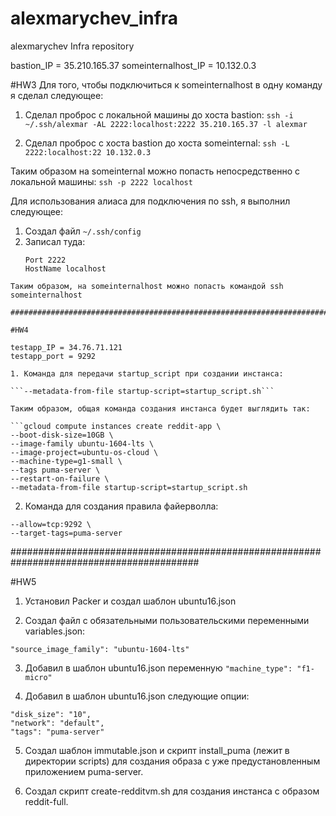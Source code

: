 # alexmarychev_infra
alexmarychev Infra repository

bastion_IP = 35.210.165.37
someinternalhost_IP = 10.132.0.3

#HW3
Для того, чтобы подключиться к someinternalhost в одну команду я сделал следующее:

1. Сделал проброс с локальной машины до хоста bastion:
```ssh -i ~/.ssh/alexmar -AL 2222:localhost:2222 35.210.165.37 -l alexmar```

2. Сделал проброс с хоста bastion до хоста someinternal:
```ssh -L 2222:localhost:22 10.132.0.3```

Таким образом на someinternal можно попасть непосредственно с локальной машины:
```ssh -p 2222 localhost```

Для использования алиаса для подключения по ssh, я выполнил следующее:

1. Создал файл ```~/.ssh/config```
2. Записал туда:
	```Host someinternalhost
	Port 2222
	HostName localhost
```
Таким образом, на someinternalhost можно попасть командой ssh someinternalhost

########################################################################################

#HW4

testapp_IP = 34.76.71.121
testapp_port = 9292

1. Команда для передачи startup_script при создании инстанса:

```--metadata-from-file startup-script=startup_script.sh```

Таким образом, общая команда создания инстанса будет выглядить так:

```gcloud compute instances create reddit-app \
--boot-disk-size=10GB \
--image-family ubuntu-1604-lts \
--image-project=ubuntu-os-cloud \
--machine-type=g1-small \
--tags puma-server \
--restart-on-failure \
--metadata-from-file startup-script=startup_script.sh
```

2. Команда для создания правила файерволла:

```gcloud compute firewall-rules create default-puma-server \
--allow=tcp:9292 \
--target-tags=puma-server
```

##########################################################################################

#HW5

1. Установил Packer и создал шаблон ubuntu16.json

2. Создал файл с обязательными пользовательскими переменными variables.json:
```"project_id": "infra-xxxxxx",
"source_image_family": "ubuntu-1604-lts"
```

3. Добавил в шаблон ubuntu16.json переменную ```"machine_type": "f1-micro"```

4. Добавил в шаблон ubuntu16.json следующие опции:
```"disk_type": "pd-standard",
"disk_size": "10",
"network": "default",
"tags": "puma-server"
```

5. Создал шаблон immutable.json и скрипт install_puma (лежит в директории scripts) для создания образа с уже предустановленным приложением puma-server.

6. Создал скрипт create-redditvm.sh для создания инстанса с образом reddit-full.
 

